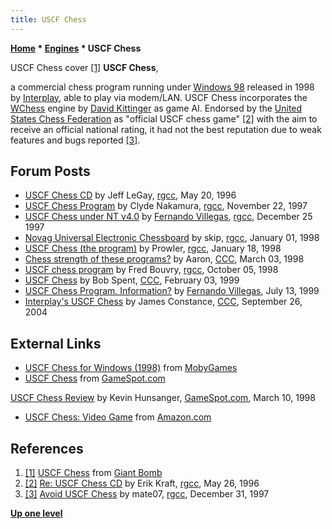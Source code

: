 ```yaml
---
title: USCF Chess
---
```

**[Home](Home "Home") \* [Engines](Engines "Engines") \* USCF Chess**



 [](http://www.giantbomb.com/uscf-chess/3030-19764/) USCF Chess cover <a id="cite-note-1" href="#cite-ref-1">[1]</a> 
**USCF Chess**,  

a commercial chess program running under [Windows 98](Windows "Windows") released in 1998 by [Interplay](index.php?title=Interplay&action=edit&redlink=1 "Interplay (page does not exist)"), able to play via modem/LAN. USCF Chess incorporates the [WChess](WChess "WChess") engine by [David Kittinger](David_Kittinger "David Kittinger") as game AI. Endorsed by the [United States Chess Federation](https://en.wikipedia.org/wiki/United_States_Chess_Federation) as "official USCF chess game" <a id="cite-note-2" href="#cite-ref-2">[2]</a> with the aim to receive an official national rating, it had not the best reputation due to weak features and bugs reported <a id="cite-note-3" href="#cite-ref-3">[3]</a>. 



## Forum Posts


* [USCF Chess CD](http://groups.google.com/group/rec.games.chess.computer/browse_frm/thread/12d7791ab2adcbc0) by Jeff LeGay, [rgcc](Computer_Chess_Forums "Computer Chess Forums"), May 20, 1996
* [USCF Chess Program](http://groups.google.com/group/rec.games.chess.computer/browse_frm/thread/e9958beed6bfd9aa) by Clyde Nakamura, [rgcc](Computer_Chess_Forums "Computer Chess Forums"), November 22, 1997
* [USCF Chess under NT v4.0](http://groups.google.com/group/rec.games.chess.computer/browse_frm/thread/ee09aec6a0dd61f) by [Fernando Villegas](Fernando_Villegas "Fernando Villegas"), [rgcc](Computer_Chess_Forums "Computer Chess Forums"), December 25 1997
* [Novag Universal Electronic Chessboard](http://groups.google.com/group/rec.games.chess.computer/browse_frm/thread/292bc897708d5147) by skip, [rgcc](Computer_Chess_Forums "Computer Chess Forums"), January 01, 1998
* [USCF Chess (the program)](http://groups.google.com/group/rec.games.chess.computer/browse_frm/thread/da798414f9b75e02) by Prowler, [rgcc](Computer_Chess_Forums "Computer Chess Forums"), January 18, 1998
* [Chess strength of these programs?](https://www.stmintz.com/ccc/index.php?id=15419) by Aaron, [CCC](CCC "CCC"), March 03, 1998
* [USCF chess program](http://groups.google.com/group/rec.games.chess.computer/browse_frm/thread/be122bbf903c65bd) by Fred Bouvry, [rgcc](Computer_Chess_Forums "Computer Chess Forums"), October 05, 1998
* [USCF Chess](https://www.stmintz.com/ccc/index.php?id=42131) by Bob Spent, [CCC](CCC "CCC"), February 03, 1999
* [USCF Chess Program. Information?](https://www.stmintz.com/ccc/index.php?id=60336) by [Fernando Villegas](Fernando_Villegas "Fernando Villegas"), July 13, 1999
* [Interplay's USCF Chess](https://www.stmintz.com/ccc/index.php?id=389160) by James Constance, [CCC](CCC "CCC"), September 26, 2004


## External Links


* [USCF Chess for Windows (1998)](http://www.mobygames.com/game/uscf-chess)  from [MobyGames](https://en.wikipedia.org/wiki/MobyGames)
* [USCF Chess](http://www.gamespot.com/uscf-chess/) from [GameSpot.com](http://www.gamespot.com/)


 [USCF Chess Review](http://www.gamespot.com/uscf-chess/reviews/uscf-chess-review-2531747/) by Kevin Hunsanger, [GameSpot.com](http://www.gamespot.com/), March 10, 1998
* [USCF Chess: Video Game](http://www.amazon.com/Interplay-USCF-Chess/dp/B00001QEQD?SubscriptionId=0D7MQS8FNEE09YPRGE82&tag=squakenet_gamedirect-20&linkCode=xm2&camp=2025&creative=165953&creativeASIN=B00001QEQD) from [Amazon.com](https://en.wikipedia.org/wiki/Amazon.com)


## References


1. <a id="cite-ref-1" href="#cite-note-1">[1]</a> [USCF Chess](http://www.giantbomb.com/uscf-chess/3030-19764/) from [Giant Bomb](https://en.wikipedia.org/wiki/Giant_Bomb)
2. <a id="cite-ref-2" href="#cite-note-2">[2]</a> [Re: USCF Chess CD](http://groups.google.com/group/rec.games.chess.computer/msg/8c8467e4437ce00e) by Erik Kraft, [rgcc](Computer_Chess_Forums "Computer Chess Forums"), May 26, 1996
3. <a id="cite-ref-3" href="#cite-note-3">[3]</a> [Avoid USCF Chess](http://groups.google.com/group/rec.games.chess.computer/msg/4ab1eeb0ac4d61e3) by mate07, [rgcc](Computer_Chess_Forums "Computer Chess Forums"), December 31, 1997

**[Up one level](Engines "Engines")**







 
